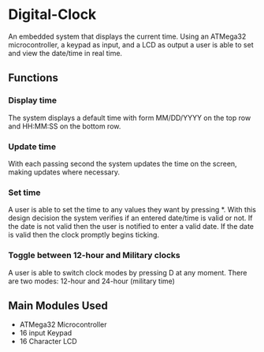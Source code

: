 # Digital-Clock
An embedded system that displays the current time. Using an ATMega32 microcontroller, a keypad as input, and a LCD as output a user is able to set and view the date/time in real time.


## Functions
### Display time
The system displays a default time with form MM/DD/YYYY on the top row and HH:MM:SS on the bottom row.
### Update time
With each passing second the system updates the time on the screen, making updates where necessary.
### Set time
A user is able to set the time to any values they want by pressing \*. With this design decision the system verifies if an entered date/time is valid or not. If the date is not valid then the user is notified to enter a valid date. If the date is valid then the clock promptly begins ticking.
### Toggle between 12-hour and Military clocks
A user is able to switch clock modes by pressing D at any moment. There are two modes: 12-hour and 24-hour (military time)
## Main Modules Used
* ATMega32 Microcontroller
* 16 input Keypad
* 16 Character LCD
